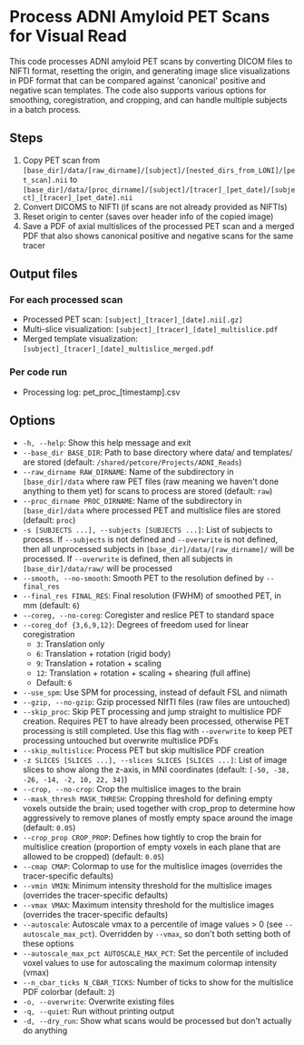 # Process ADNI Amyloid PET Scans for Visual Read

This code processes ADNI amyloid PET scans by converting DICOM files to NIFTI format, resetting the origin, and generating image slice visualizations in PDF format that can be compared against 'canonical' positive and negative scan templates. The code also supports various options for smoothing, coregistration, and cropping, and can handle multiple subjects in a batch process.

## Steps
1. Copy PET scan from `[base_dir]/data/[raw_dirname]/[subject]/[nested_dirs_from_LONI]/[pet_scan].nii` to `[base_dir]/data/[proc_dirname]/[subject]/[tracer]_[pet_date]/[subject]_[tracer]_[pet_date].nii`
2. Convert DICOMS to NIFTI (if scans are not already provided as NIFTIs)
3. Reset origin to center (saves over header info of the copied image)
4. Save a PDF of axial multislices of the processed PET scan and a merged PDF that also shows canonical positive and negative scans for the same tracer

## Output files
### For each processed scan
- Processed PET scan: `[subject]_[tracer]_[date].nii[.gz]`
- Multi-slice visualization: `[subject]_[tracer]_[date]_multislice.pdf`
- Merged template visualization: `[subject]_[tracer]_[date]_multislice_merged.pdf`

### Per code run
- Processing log: pet_proc_[timestamp].csv

## Options
- `-h, --help`: Show this help message and exit
- `--base_dir BASE_DIR`: Path to base directory where data/ and templates/ are stored (default: `/shared/petcore/Projects/ADNI_Reads`)
- `--raw_dirname RAW_DIRNAME`: Name of the subdirectory in `[base_dir]/data` where raw PET files (raw meaning we haven't done anything to them yet) for scans to process are stored (default: `raw`)
- `--proc_dirname PROC_DIRNAME`: Name of the subdirectory in `[base_dir]/data` where processed PET and multislice files are stored (default: `proc`)
- `-s [SUBJECTS ...], --subjects [SUBJECTS ...]`: List of subjects to process. If `--subjects` is not defined and `--overwrite` is not defined, then all unprocessed subjects in `[base_dir]/data/[raw_dirname]/` will be processed. If `--overwrite` is defined, then all subjects in `[base_dir]/data/raw/` will be processed
- `--smooth, --no-smooth`: Smooth PET to the resolution defined by `--final_res`
- `--final_res FINAL_RES`: Final resolution (FWHM) of smoothed PET, in mm (default: `6`)
- `--coreg, --no-coreg`: Coregister and reslice PET to standard space
- `--coreg_dof {3,6,9,12}`: Degrees of freedom used for linear coregistration
  - `3`: Translation only
  - `6`: Translation + rotation (rigid body)
  - `9`: Translation + rotation + scaling
  - `12`: Translation + rotation + scaling + shearing (full affine)
  - Default: `6`
- `--use_spm`: Use SPM for processing, instead of default FSL and niimath
- `--gzip, --no-gzip`: Gzip processed NIfTI files (raw files are untouched)
- `--skip_proc`: Skip PET processing and jump straight to multislice PDF creation. Requires PET to have already been processed, otherwise PET processing is still completed. Use this flag with `--overwrite` to keep PET processing untouched but overwrite multislice PDFs
- `--skip_multislice`: Process PET but skip multislice PDF creation
- `-z SLICES [SLICES ...], --slices SLICES [SLICES ...]`: List of image slices to show along the z-axis, in MNI coordinates (default: `[-50, -38, -26, -14, -2, 10, 22, 34]`)
- `--crop, --no-crop`: Crop the multislice images to the brain
- `--mask_thresh MASK_THRESH`: Cropping threshold for defining empty voxels outside the brain; used together with crop_prop to determine how aggressively to remove planes of mostly empty space around the image (default: `0.05`)
- `--crop_prop CROP_PROP`: Defines how tightly to crop the brain for multislice creation (proportion of empty voxels in each plane that are allowed to be cropped) (default: `0.05`)
- `--cmap CMAP`: Colormap to use for the multislice images (overrides the tracer-specific defaults)
- `--vmin VMIN`: Minimum intensity threshold for the multislice images (overrides the tracer-specific defaults)
- `--vmax VMAX`: Maximum intensity threshold for the multislice images (overrides the tracer-specific defaults)
- `--autoscale`: Autoscale vmax to a percentile of image values > 0 (see `--autoscale_max_pct`). Overridden by `--vmax`, so don't both setting both of these options
- `--autoscale_max_pct AUTOSCALE_MAX_PCT`: Set the percentile of included voxel values to use for autoscaling the maximum colormap intensity (vmax)
- `--n_cbar_ticks N_CBAR_TICKS`: Number of ticks to show for the multislice PDF colorbar (default: `2`)
- `-o, --overwrite`: Overwrite existing files
- `-q, --quiet`: Run without printing output
- `-d, --dry_run`: Show what scans would be processed but don't actually do anything